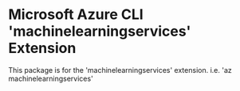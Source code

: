 Microsoft Azure CLI 'machinelearningservices' Extension
==========================================

This package is for the 'machinelearningservices' extension.
i.e. 'az machinelearningservices'
